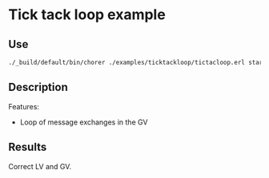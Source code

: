 # Tick tack loop example

## Use

```bash
./_build/default/bin/chorer ./examples/ticktackloop/tictacloop.erl start/0 examples/ticktackloop
```

## Description

Features:

- Loop of message exchanges in the GV

## Results

Correct LV and GV.
